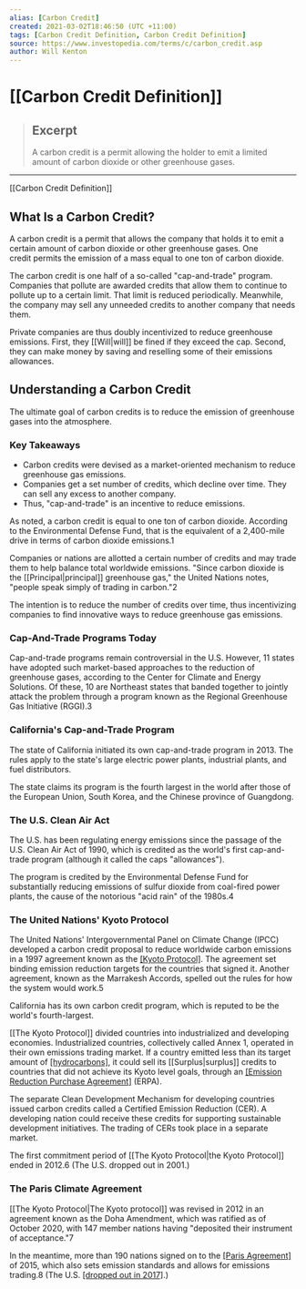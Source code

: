 ```yaml
---
alias: [Carbon Credit]
created: 2021-03-02T18:46:50 (UTC +11:00)
tags: [Carbon Credit Definition, Carbon Credit Definition]
source: https://www.investopedia.com/terms/c/carbon_credit.asp
author: Will Kenton
---
```


# [[Carbon Credit Definition]]

> ## Excerpt
> A carbon credit is a permit allowing the holder to emit a limited amount of carbon dioxide or other greenhouse gases.

---

[[Carbon Credit Definition]]
## What Is a Carbon Credit?

A carbon credit is a permit that allows the company that holds it to emit a certain amount of carbon dioxide or other greenhouse gases. One credit permits the emission of a mass equal to one ton of carbon dioxide.

The carbon credit is one half of a so-called "cap-and-trade" program. Companies that pollute are awarded credits that allow them to continue to pollute up to a certain limit. That limit is reduced periodically. Meanwhile, the company may sell any unneeded credits to another company that needs them.

Private companies are thus doubly incentivized to reduce greenhouse emissions. First, they [[Will|will]] be fined if they exceed the cap. Second, they can make money by saving and reselling some of their emissions allowances.

## Understanding a Carbon Credit

The ultimate goal of carbon credits is to reduce the emission of greenhouse gases into the atmosphere.

### Key Takeaways

-   Carbon credits were devised as a market-oriented mechanism to reduce greenhouse gas emissions.
-   Companies get a set number of credits, which decline over time. They can sell any excess to another company.
-   Thus, "cap-and-trade" is an incentive to reduce emissions.

As noted, a carbon credit is equal to one ton of carbon dioxide. According to the Environmental Defense Fund, that is the equivalent of a 2,400-mile drive in terms of carbon dioxide emissions.1

Companies or nations are allotted a certain number of credits and may trade them to help balance total worldwide emissions. "Since carbon dioxide is the [[Principal|principal]] greenhouse gas," the United Nations notes, "people speak simply of trading in carbon."2

The intention is to reduce the number of credits over time, thus incentivizing companies to find innovative ways to reduce greenhouse gas emissions.

### Cap-And-Trade Programs Today

Cap-and-trade programs remain controversial in the U.S. However, 11 states have adopted such market-based approaches to the reduction of greenhouse gases, according to the Center for Climate and Energy Solutions. Of these, 10 are Northeast states that banded together to jointly attack the problem through a program known as the Regional Greenhouse Gas Initiative (RGGI).3

### California's Cap-and-Trade Program

The state of California initiated its own cap-and-trade program in 2013. The rules apply to the state's large electric power plants, industrial plants, and fuel distributors.

The state claims its program is the fourth largest in the world after those of the European Union, South Korea, and the Chinese province of Guangdong.

### The U.S. Clean Air Act

The U.S. has been regulating energy emissions since the passage of the U.S. Clean Air Act of 1990, which is credited as the world's first cap-and-trade program (although it called the caps "allowances").

The program is credited by the Environmental Defense Fund for substantially reducing emissions of sulfur dioxide from coal-fired power plants, the cause of the notorious "acid rain" of the 1980s.4

### The United Nations' Kyoto Protocol

The United Nations' Intergovernmental Panel on Climate Change (IPCC) developed a carbon credit proposal to reduce worldwide carbon emissions in a 1997 agreement known as the [[Kyoto Protocol]](https://www.investopedia.com/terms/k/kyoto.asp). The agreement set binding emission reduction targets for the countries that signed it. Another agreement, known as the Marrakesh Accords, spelled out the rules for how the system would work.5

California has its own carbon credit program, which is reputed to be the world's fourth-largest.

[[The Kyoto Protocol]] divided countries into industrialized and developing economies. Industrialized countries, collectively called Annex 1, operated in their own emissions trading market. If a country emitted less than its target amount of [[hydrocarbons]](https://www.investopedia.com/terms/h/hydrocarbon.asp), it could sell its [[Surplus|surplus]] credits to countries that did not achieve its Kyoto level goals, through an [[Emission Reduction Purchase Agreement]](https://www.investopedia.com/terms/e/erpa.asp) (ERPA). 

The separate Clean Development Mechanism for developing countries issued carbon credits called a Certified Emission Reduction (CER). A developing nation could receive these credits for supporting sustainable development initiatives. The trading of CERs took place in a separate market.

The first commitment period of [[The Kyoto Protocol|the Kyoto Protocol]] ended in 2012.6 (The U.S. dropped out in 2001.)

### The Paris Climate Agreement

[[The Kyoto Protocol|The Kyoto protocol]] was revised in 2012 in an agreement known as the Doha Amendment, which was ratified as of October 2020, with 147 member nations having "deposited their instrument of acceptance."7

In the meantime, more than 190 nations signed on to the [[Paris Agreement]](https://www.investopedia.com/terms/p/paris-agreementcop21.asp) of 2015, which also sets emission standards and allows for emissions trading.8 (The U.S. [[dropped out in 2017]](https://www.reuters.com/article/us-un-climate-usa-paris/u-s-submits-formal-notice-of-withdrawal-from-paris-climate-pact-idUSKBN1AK2FM).)

